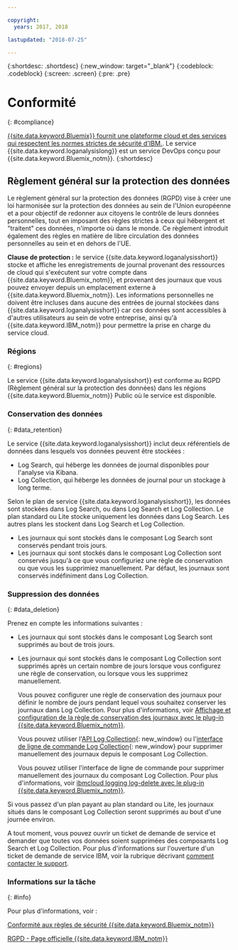 ```yaml
---

copyright:
  years: 2017, 2018

lastupdated: "2018-07-25"

---
```



{:shortdesc: .shortdesc}
{:new_window: target="_blank"}
{:codeblock: .codeblock}
{:screen: .screen}
{:pre: .pre}


# Conformité
{: #compliance}

[{{site.data.keyword.Bluemix}} fournit une plateforme cloud et des services qui respectent les normes strictes de sécurité d'IBM.](/docs/security/compliance.html#compliance). Le service {{site.data.keyword.loganalysislong}} est un service DevOps conçu pour {{site.data.keyword.Bluemix_notm}}. 
{:shortdesc}


## Règlement général sur la protection des données

Le règlement général sur la protection des données (RGPD) vise à créer une loi harmonisée sur la protection des données au sein de l'Union européenne et a pour objectif de redonner aux citoyens le contrôle de leurs données personnelles, tout en imposant des règles strictes à ceux qui hébergent et "traitent" ces données, n'importe où dans le monde. Ce règlement introduit également des règles en matière de libre circulation des données personnelles au sein et en dehors de l'UE. 

**Clause de protection :** le service {{site.data.keyword.loganalysisshort}} stocke et affiche les enregistrements de journal provenant des ressources de cloud qui s'exécutent sur votre compte dans {{site.data.keyword.Bluemix_notm}}, et provenant des journaux que vous pouvez envoyer depuis un emplacement externe à {{site.data.keyword.Bluemix_notm}}. Les informations personnelles ne doivent être incluses dans aucune des entrées de journal stockées dans {{site.data.keyword.loganalysisshort}} car ces données sont accessibles à d'autres utilisateurs au sein de votre entreprise, ainsi qu'à {{site.data.keyword.IBM_notm}} pour permettre la prise en charge du service cloud.

### Régions
{: #regions}

Le service {{site.data.keyword.loganalysisshort}} est conforme au RGPD (Règlement général sur la protection des données) dans les régions {{site.data.keyword.Bluemix_notm}} Public où le service est disponible.


### Conservation des données
{: #data_retention}

Le service {{site.data.keyword.loganalysisshort}} inclut deux référentiels de données dans lesquels vos données peuvent être stockées : 

* Log Search, qui héberge les données de journal disponibles pour l'analyse via Kibana.
* Log Collection, qui héberge les données de journal pour un stockage à long terme.

Selon le plan de service {{site.data.keyword.loganalysisshort}}, les données sont stockées dans Log Search, ou dans Log Search et Log Collection. Le plan standard ou Lite stocke uniquement les données dans Log Search. Les autres plans les stockent dans Log Search et Log Collection.

* Les journaux qui sont stockés dans le composant Log Search sont conservés pendant trois jours.
* Les journaux qui sont stockés dans le composant Log Collection sont conservés jusqu'à ce que vous configuriez une règle de conservation ou que vous les supprimiez manuellement. Par défaut, les journaux sont conservés indéfiniment dans Log Collection.



### Suppression des données
{: #data_deletion}

Prenez en compte les informations suivantes :

* Les journaux qui sont stockés dans le composant Log Search sont supprimés au bout de trois jours.

* Les journaux qui sont stockés dans le composant Log Collection sont supprimés après un certain nombre de jours lorsque vous configurez une règle de conservation, ou lorsque vous les supprimez manuellement. 

    Vous pouvez configurer une règle de conservation des journaux pour définir le nombre de jours pendant lequel vous souhaitez conserver les journaux dans Log Collection. Pour plus d'informations, voir [Affichage et configuration de la règle de conservation des journaux avec le plug-in {{site.data.keyword.Bluemix_notm}}](/docs/services/CloudLogAnalysis/how-to/manage-logs/configuring_retention_policy_cloud.html#configuring_retention_policy).

    Vous pouvez utiliser l'[API Log Collection](https://console.bluemix.net/apidocs/948-ibm-cloud-log-collection-api?&language=node&env_id=ibm%3Ayp%3Aus-south#introduction){: new_window} ou l'[interface de ligne de commande Log Collection](/docs/services/CloudLogAnalysis/reference/log_analysis_cli_cloud.html#log_analysis_cli){: new_window} pour supprimer manuellement des journaux depuis le composant Log Collection. 

    Vous pouvez utiliser l'interface de ligne de commande pour supprimer manuellement des journaux du composant Log Collection. Pour plus d'informations, voir [ibmcloud logging log-delete avec le plug-in {{site.data.keyword.Bluemix_notm}}](/docs/services/CloudLogAnalysis/how-to/manage-logs/deleting_logs_cloud.html#deleting_logs).


Si vous passez d'un plan payant au plan standard ou Lite, les journaux situés dans le composant Log Collection seront supprimés au bout d'une journée environ.

A tout moment, vous pouvez ouvrir un ticket de demande de service et demander que toutes vos données soient supprimées des composants Log Search et Log Collection. Pour plus d'informations sur l'ouverture d'un ticket de demande de service IBM, voir la rubrique décrivant [comment contacter le support](/docs/get-support/howtogetsupport.html#getting-customer-support).



### Informations sur la tâche
{: #info}

Pour plus d'informations, voir :

[Conformité aux règles de sécurité {{site.data.keyword.Bluemix_notm}}](/docs/security/compliance.html#compliance)

[RGPD - Page officielle {{site.data.keyword.IBM_notm}}](https://www.ibm.com/data-responsibility/gdpr/)



